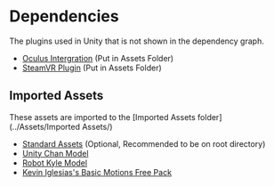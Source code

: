 # Dependencies
The plugins used in Unity that is not shown in the dependency graph.
- [Oculus Intergration](https://assetstore.unity.com/packages/tools/integration/oculus-integration-82022/) (Put in Assets Folder)
- [SteamVR Plugin](https://assetstore.unity.com/packages/tools/integration/steamvr-plugin-32647/) (Put in Assets Folder)
## Imported Assets
These assets are imported to the [Imported Assets folder](../Assets/Imported Assets/)
- [Standard Assets](https://assetstore.unity.com/packages/essentials/asset-packs/standard-assets-for-unity-2017-3-32351/) (Optional, Recommended to be on root directory)
- [Unity Chan Model](https://assetstore.unity.com/packages/3d/characters/unity-chan-model-18705 "Unity Chan Model Store Page")
- [Robot Kyle Model](https://assetstore.unity.com/packages/3d/characters/robots/space-robot-kyle-4696 "Robot Kyle in Unity Asset Store")
- [Kevin Iglesias's Basic Motions Free Pack](https://assetstore.unity.com/packages/3d/animations/basic-motions-free-pack-154271 "Kevin Iglesias's Basic Motions in Unity Asset Store")
